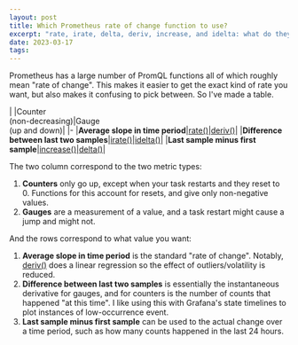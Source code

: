 ```yaml
---
layout: post
title: Which Prometheus rate of change function to use?
excerpt: "rate, irate, delta, deriv, increase, and idelta: what do they mean?"
date: 2023-03-17
tags:
---
```


Prometheus has a large number of PromQL functions all of which roughly mean "rate of change".
This makes it easier to get the exact kind of rate you want, but also makes it confusing to pick between.
So I've made a table.

<!--more-->

| |Counter<br>(non-decreasing)|Gauge<br>(up and down)|
|-
|**Average slope in time period**|[rate()]|[deriv()]|
|**Difference between last two samples**|[irate()]|[idelta()]|
|**Last sample minus first sample**|[increase()]|[delta()]|

[delta()]: https://prometheus.io/docs/prometheus/latest/querying/functions/#delta
[deriv()]: https://prometheus.io/docs/prometheus/latest/querying/functions/#deriv
[idelta()]: https://prometheus.io/docs/prometheus/latest/querying/functions/#idelta
[increase()]: https://prometheus.io/docs/prometheus/latest/querying/functions/#increase
[irate()]: https://prometheus.io/docs/prometheus/latest/querying/functions/#irate
[rate()]: https://prometheus.io/docs/prometheus/latest/querying/functions/#rate

The two column correspond to the two metric types:

1. **Counters** only go up, except when your task restarts and they reset to 0.
	Functions for this account for resets, and give only non-negative values.
2. **Gauges** are a measurement of a value, and a task restart might cause a jump and might not.

And the rows correspond to what value you want:

1. **Average slope in time period** is the standard "rate of change".
	Notably, [deriv()] does a linear regression so the effect of outliers/volatility is reduced.
2. **Difference between last two samples** is essentially the instantaneous derivative for gauges, and for counters is the number of counts that happened "at this time".
	I like using this with Grafana's state timelines to plot instances of low-occurrence event.
3. **Last sample minus first sample** can be used to the actual change over a time period, such as how many counts happened in the last 24 hours.

